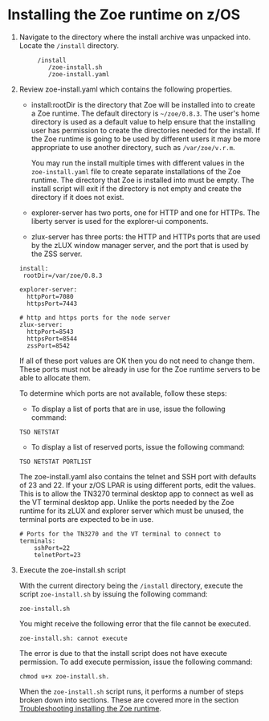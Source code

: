 # Installing the Zoe runtime on z/OS

1. Navigate to the directory where the install archive was unpacked into.  Locate the `/install` directory.

    ```
         /install
            /zoe-install.sh
            /zoe-install.yaml

    ```

2. Review zoe-install.yaml which contains the following properties.

    - install:rootDir is the directory that Zoe will be installed into to create a Zoe runtime.  The default directory is `~/zoe/0.8.3`. The user's home directory is used as a default value to help ensure that the installing user has permission to create the directories needed for the install.  If the Zoe runtime is going to be used by different users it may be more appropriate to use another directory, such as `/var/zoe/v.r.m`.

       You may run the install multiple times with different values in the `zoe-install.yaml` file to create separate installations of the Zoe runtime.  The directory that Zoe is installed into must be empty. The install script will exit if the directory is not empty and create the directory if it does not exist.

    - explorer-server has two ports, one for HTTP and one for HTTPs.  The liberty server is used for the explorer-ui components.

    - zlux-server has three ports: the HTTP and HTTPs ports that are used by the zLUX window manager server, and the port that is used by the ZSS server.

    ```
    install:
     rootDir=/var/zoe/0.8.3

    explorer-server:
      httpPort=7080
      httpsPort=7443

    # http and https ports for the node server
    zlux-server:
      httpPort=8543
      httpsPort=8544
      zssPort=8542
    ```

    If all of these port values are OK then you do not need to change them. These ports must not be already in use for the Zoe runtime servers to be able to allocate them.  

    To determine which ports are not available, follow these steps:

    - To display a list of ports that are in use, issue the following command:

    ```
    TSO NETSTAT
    ```

    - To display a list of reserved ports, issue the following command:

    ```
    TSO NETSTAT PORTLIST
    ```  

    The zoe-install.yaml also contains the telnet and SSH port with defaults of 23 and 22.  If your z/OS LPAR is using different ports, edit the values.  This is to allow the TN3270 terminal desktop app to connect as well as the VT terminal desktop app.  Unlike the ports needed by the Zoe runtime for its zLUX and explorer server which must be unused, the terminal ports are expected to be in use.

    ```
    # Ports for the TN3270 and the VT terminal to connect to    
    terminals:
        sshPort=22
        telnetPort=23
    ```

2. Execute the zoe-install.sh script

    With the current directory being the `/install` directory, execute the script `zoe-install.sh` by issuing the following command:

    ```
    zoe-install.sh
    ```
    You might receive the following error that the file cannot be executed.

    ```
    zoe-install.sh: cannot execute
    ```
    The error is due to that the install script does not have execute permission. To add execute permission, issue the following command:

    ```
    chmod u+x zoe-install.sh.
    ```

    When the `zoe-install.sh` script runs, it performs a number of steps broken down into sections. These are covered more in the section [Troubleshooting installing the Zoe runtime](zoeinstalltroubleshoot.md).
